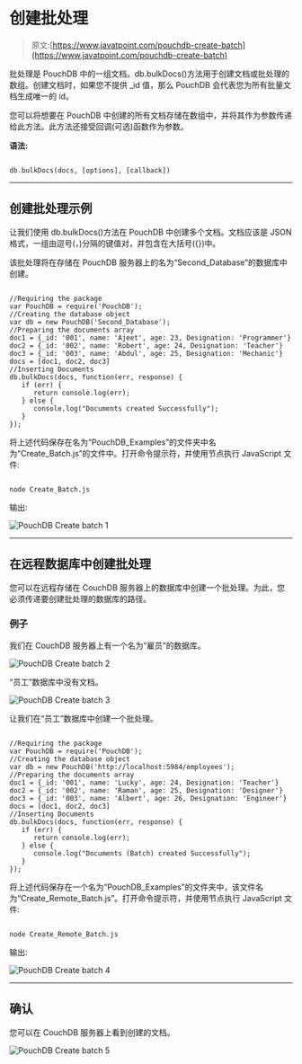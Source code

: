 # 创建批处理

> 原文:[https://www.javatpoint.com/pouchdb-create-batch](https://www.javatpoint.com/pouchdb-create-batch)

批处理是 PouchDB 中的一组文档。db.bulkDocs()方法用于创建文档或批处理的数组。创建文档时，如果您不提供 _id 值，那么 PouchDB 会代表您为所有批量文档生成唯一的 id。

您可以将想要在 PouchDB 中创建的所有文档存储在数组中，并将其作为参数传递给此方法。此方法还接受回调(可选)函数作为参数。

**语法:**

```

db.bulkDocs(docs, [options], [callback]) 

```

* * *

## 创建批处理示例

让我们使用 db.bulkDocs()方法在 PouchDB 中创建多个文档。文档应该是 JSON 格式，一组由逗号(，)分隔的键值对，并包含在大括号({})中。

该批处理将在存储在 PouchDB 服务器上的名为“Second_Database”的数据库中创建。

```

//Requiring the package
var PouchDB = require('PouchDB');
//Creating the database object
var db = new PouchDB('Second_Database');
//Preparing the documents array
doc1 = {_id: '001', name: 'Ajeet', age: 23, Designation: 'Programmer'}
doc2 = {_id: '002', name: 'Robert', age: 24, Designation: 'Teacher'}
doc3 = {_id: '003', name: 'Abdul', age: 25, Designation: 'Mechanic'}
docs = [doc1, doc2, doc3]
//Inserting Documents
db.bulkDocs(docs, function(err, response) {
   if (err) {
      return console.log(err);
   } else {
      console.log("Documents created Successfully");
   }
});

```

将上述代码保存在名为“PouchDB_Examples”的文件夹中名为“Create_Batch.js”的文件中。打开命令提示符，并使用节点执行 JavaScript 文件:

```

node Create_Batch.js

```

输出:

![PouchDB Create batch 1](../Images/38a024a58d933c7be1ea2e5370609d83.png)

* * *

## 在远程数据库中创建批处理

您可以在远程存储在 CouchDB 服务器上的数据库中创建一个批处理。为此，您必须传递要创建批处理的数据库的路径。

### 例子

我们在 CouchDB 服务器上有一个名为“雇员”的数据库。

![PouchDB Create batch 2](../Images/d09a0a2ac85ea4819f5a8894590573cc.png)

“员工”数据库中没有文档。

![PouchDB Create batch 3](../Images/6bd51c1e5fc84495268bf5d9ff43a9a6.png)

让我们在“员工”数据库中创建一个批处理。

```

//Requiring the package
var PouchDB = require('PouchDB');
//Creating the database object
var db = new PouchDB('http://localhost:5984/employees');
//Preparing the documents array
doc1 = {_id: '001', name: 'Lucky', age: 24, Designation: 'Teacher'}
doc2 = {_id: '002', name: 'Raman', age: 25, Designation: 'Designer'}
doc3 = {_id: '003', name: 'Albert', age: 26, Designation: 'Engineer'}
docs = [doc1, doc2, doc3]
//Inserting Documents
db.bulkDocs(docs, function(err, response) {
   if (err) {
      return console.log(err);
   } else {
      console.log("Documents (Batch) created Successfully");
   }
});

```

将上述代码保存在一个名为“PouchDB_Examples”的文件夹中，该文件名为“Create_Remote_Batch.js”。打开命令提示符，并使用节点执行 JavaScript 文件:

```

node Create_Remote_Batch.js

```

输出:

![PouchDB Create batch 4](../Images/4a0b0439509b00a1eb8d5b7017423755.png)

* * *

## 确认

您可以在 CouchDB 服务器上看到创建的文档。

![PouchDB Create batch 5](../Images/0fe4cfcc9d14abc05c945c4abd2d362f.png)
